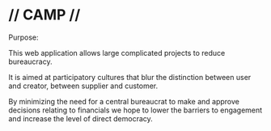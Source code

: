 # // CAMP // 

Purpose:

This web application allows large complicated projects to reduce bureaucracy.

It is aimed at participatory cultures that blur the distinction between user and creator, between supplier and customer.

By minimizing the need for a central bureaucrat to make and approve decisions relating to financials we hope to lower the barriers to engagement and increase the level of direct democracy.
